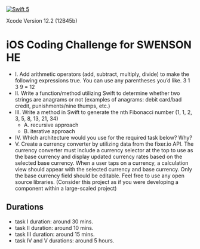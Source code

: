 
[![Swift 5](https://img.shields.io/badge/Swift-5-green.svg?style=flat)](https://swift.org/)

Xcode Version 12.2 (12B45b) 

# iOS Coding Challenge for SWENSON HE #

- I. Add arithmetic operators (add, subtract, multiply, divide) to make the following expressions true. You can use any parentheses you’d like. 3 1 3 9 = 12
- II. Write a function/method utilizing Swift to determine whether two strings are anagrams or not (examples of anagrams: debit card/bad credit, punishments/nine thumps, etc.)
- III. Write a method in Swift to generate the nth Fibonacci number (1, 1, 2, 3, 5, 8, 13, 21, 34) 
    * A. recursive approach
    * B. iterative approach
- IV. Which architecture would you use for the required task below? Why? 
- V. Create a currency converter by utilizing data from the fixer.io API. The currency converter must include a currency selector at the top to use as the base currency and display updated currency rates based on the selected base currency. When a user taps on a currency, a calculation view should appear with the selected currency and base currency. Only the base currency field should be editable. Feel free to use any open source libraries. (Consider this project as if you were developing a component within a large-scaled project)

## Durations ##
- task I   duration: around 30 mins.
- task II  duration: around 10 mins.
- task III duration: around 15 mins.
- task IV and V durations: around 5 hours.
